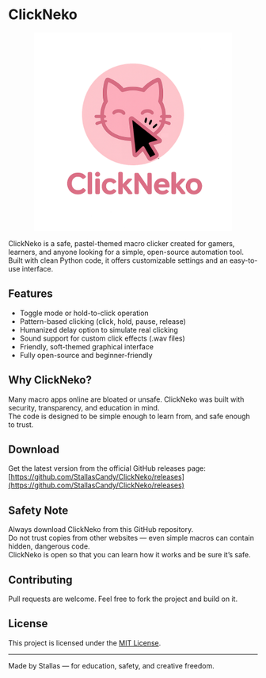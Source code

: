 # ClickNeko
<p align="center">
  <img src="clickneko_logo.png" alt="ClickNeko Logo" width="400"/>
</p>

ClickNeko is a safe, pastel-themed macro clicker created for gamers, learners, and anyone looking for a simple, open-source automation tool.  
Built with clean Python code, it offers customizable settings and an easy-to-use interface.

## Features

- Toggle mode or hold-to-click operation
- Pattern-based clicking (click, hold, pause, release)
- Humanized delay option to simulate real clicking
- Sound support for custom click effects (.wav files)
- Friendly, soft-themed graphical interface
- Fully open-source and beginner-friendly

## Why ClickNeko?

Many macro apps online are bloated or unsafe. ClickNeko was built with security, transparency, and education in mind.  
The code is designed to be simple enough to learn from, and safe enough to trust.

## Download

Get the latest version from the official GitHub releases page:  
[https://github.com/StallasCandy/ClickNeko/releases](https://github.com/StallasCandy/ClickNeko/releases)

## Safety Note

Always download ClickNeko from this GitHub repository.  
Do not trust copies from other websites — even simple macros can contain hidden, dangerous code.  
ClickNeko is open so that you can learn how it works and be sure it’s safe.

## Contributing

Pull requests are welcome. Feel free to fork the project and build on it.

## License

This project is licensed under the [MIT License](LICENSE).

---

Made by Stallas — for education, safety, and creative freedom.
